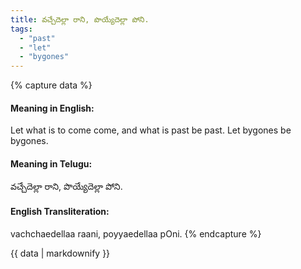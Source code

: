 ```yaml
---
title: వచ్చేదెల్లా రాని, పొయ్యేదెల్లా పోని.
tags:
  - "past"
  - "let"
  - "bygones"
---
```


{% capture data %}
#### Meaning in English:
Let what is to come come, and what is past be past.
Let bygones be bygones.

#### Meaning in Telugu:
వచ్చేదెల్లా రాని, పొయ్యేదెల్లా పోని.

#### English Transliteration:
vachchaedellaa raani, poyyaedellaa pOni.
{% endcapture %}

{{ data | markdownify }}

